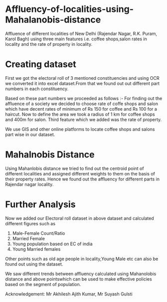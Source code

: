 # Affluency-of-localities-using-Mahalanobis-distance
Affluence of different localities of New Delhi (Rajendar Nagar, R.K. Puram, Karol Bagh) using three main features i.e. coffee shops,salon rates in locality and the rate of property in locality.

# Creating dataset
First we got the electoral roll of 3 mentioned constituencies and using OCR we converted it into excel dataset.From that we found out out different part numbers in each constituency.

Based on these part numbers we proceeded as follows :-
For finding out the affluence of a society we decided to choose rate of coffe shops and salon which have decent rates of minimum of Rs 150 for coffee and Rs 100 for a haircut.
Now to define the area we took a radius of 1 km for coffee shops and 400m for salon.
Third feature which we added was the rate of property.

We use GIS and other online platforms to locate coffee shops and salons part wise in our dataset. 

# Mahalnobis Distance
Using Mahanlobis distance we tried to find out the centroid point of different localities and assigned different weights to them on the basis of their property rates. Hence we found out the affluency for different parts in Rajendar nagar locality.

# Further Analysis
Now we added our Electoral roll dataset in above dataset and calculated different figures such as
1) Male-Female Count/Ratio
2) Married Female 
3) Young population based on EC of india
4) Young Married females

Other points such as old age people in locality,Young Male etc can also be found out using the dataset.

We saw different trends between affluency calculated using Mahanolobis distance and above pointswhich can be used to make effective policies based on the segment of population.

Acknowledgement:
Mr Akhilesh Ajith Kumar,
Mr Suyash Gulsti 
